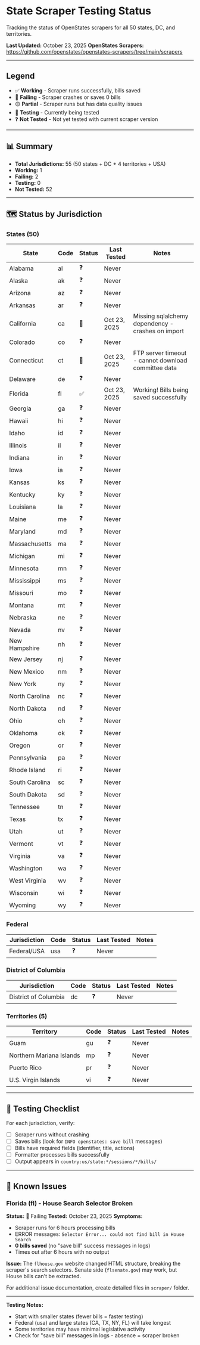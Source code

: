 # State Scraper Testing Status

Tracking the status of OpenStates scrapers for all 50 states, DC, and territories.

**Last Updated:** October 23, 2025
**OpenStates Scrapers:** https://github.com/openstates/openstates-scrapers/tree/main/scrapers

---

## Legend

- ✅ **Working** - Scraper runs successfully, bills saved
- 🔴 **Failing** - Scraper crashes or saves 0 bills
- 🟡 **Partial** - Scraper runs but has data quality issues
- 🔄 **Testing** - Currently being tested
- ❓ **Not Tested** - Not yet tested with current scraper version

---

## 📊 Summary

- **Total Jurisdictions:** 55 (50 states + DC + 4 territories + USA)
- **Working:** 1
- **Failing:** 2
- **Testing:** 0
- **Not Tested:** 52

---

## 🗺️ Status by Jurisdiction

### States (50)

| State          | Code | Status | Last Tested  | Notes                                               |
| -------------- | ---- | ------ | ------------ | --------------------------------------------------- |
| Alabama        | al   | ❓     | Never        |                                                     |
| Alaska         | ak   | ❓     | Never        |                                                     |
| Arizona        | az   | ❓     | Never        |                                                     |
| Arkansas       | ar   | ❓     | Never        |                                                     |
| California     | ca   | 🔴     | Oct 23, 2025 | Missing sqlalchemy dependency - crashes on import   |
| Colorado       | co   | ❓     | Never        |                                                     |
| Connecticut    | ct   | 🔴     | Oct 23, 2025 | FTP server timeout - cannot download committee data |
| Delaware       | de   | ❓     | Never        |                                                     |
| Florida        | fl   | ✅     | Oct 23, 2025 | Working! Bills being saved successfully             |
| Georgia        | ga   | ❓     | Never        |                                                     |
| Hawaii         | hi   | ❓     | Never        |                                                     |
| Idaho          | id   | ❓     | Never        |                                                     |
| Illinois       | il   | ❓     | Never        |                                                     |
| Indiana        | in   | ❓     | Never        |                                                     |
| Iowa           | ia   | ❓     | Never        |                                                     |
| Kansas         | ks   | ❓     | Never        |                                                     |
| Kentucky       | ky   | ❓     | Never        |                                                     |
| Louisiana      | la   | ❓     | Never        |                                                     |
| Maine          | me   | ❓     | Never        |                                                     |
| Maryland       | md   | ❓     | Never        |                                                     |
| Massachusetts  | ma   | ❓     | Never        |                                                     |
| Michigan       | mi   | ❓     | Never        |                                                     |
| Minnesota      | mn   | ❓     | Never        |                                                     |
| Mississippi    | ms   | ❓     | Never        |                                                     |
| Missouri       | mo   | ❓     | Never        |                                                     |
| Montana        | mt   | ❓     | Never        |                                                     |
| Nebraska       | ne   | ❓     | Never        |                                                     |
| Nevada         | nv   | ❓     | Never        |                                                     |
| New Hampshire  | nh   | ❓     | Never        |                                                     |
| New Jersey     | nj   | ❓     | Never        |                                                     |
| New Mexico     | nm   | ❓     | Never        |                                                     |
| New York       | ny   | ❓     | Never        |                                                     |
| North Carolina | nc   | ❓     | Never        |                                                     |
| North Dakota   | nd   | ❓     | Never        |                                                     |
| Ohio           | oh   | ❓     | Never        |                                                     |
| Oklahoma       | ok   | ❓     | Never        |                                                     |
| Oregon         | or   | ❓     | Never        |                                                     |
| Pennsylvania   | pa   | ❓     | Never        |                                                     |
| Rhode Island   | ri   | ❓     | Never        |                                                     |
| South Carolina | sc   | ❓     | Never        |                                                     |
| South Dakota   | sd   | ❓     | Never        |                                                     |
| Tennessee      | tn   | ❓     | Never        |                                                     |
| Texas          | tx   | ❓     | Never        |                                                     |
| Utah           | ut   | ❓     | Never        |                                                     |
| Vermont        | vt   | ❓     | Never        |                                                     |
| Virginia       | va   | ❓     | Never        |                                                     |
| Washington     | wa   | ❓     | Never        |                                                     |
| West Virginia  | wv   | ❓     | Never        |                                                     |
| Wisconsin      | wi   | ❓     | Never        |                                                     |
| Wyoming        | wy   | ❓     | Never        |                                                     |

### Federal

| Jurisdiction | Code | Status | Last Tested | Notes |
| ------------ | ---- | ------ | ----------- | ----- |
| Federal/USA  | usa  | ❓     | Never       |       |

### District of Columbia

| Jurisdiction         | Code | Status | Last Tested | Notes |
| -------------------- | ---- | ------ | ----------- | ----- |
| District of Columbia | dc   | ❓     | Never       |       |

### Territories (5)

| Territory                | Code | Status | Last Tested | Notes |
| ------------------------ | ---- | ------ | ----------- | ----- |
| Guam                     | gu   | ❓     | Never       |       |
| Northern Mariana Islands | mp   | ❓     | Never       |       |
| Puerto Rico              | pr   | ❓     | Never       |       |
| U.S. Virgin Islands      | vi   | ❓     | Never       |       |

---

## 📝 Testing Checklist

For each jurisdiction, verify:

- [ ] Scraper runs without crashing
- [ ] Saves bills (look for `INFO openstates: save bill` messages)
- [ ] Bills have required fields (identifier, title, actions)
- [ ] Formatter processes bills successfully
- [ ] Output appears in `country:us/state:*/sessions/*/bills/`

---

## 🔴 Known Issues

### Florida (fl) - House Search Selector Broken

**Status:** 🔴 Failing
**Tested:** October 23, 2025
**Symptoms:**

- Scraper runs for 6 hours processing bills
- ERROR messages: `Selector Error... could not find bill in House Search`
- **0 bills saved** (no "save bill" success messages in logs)
- Times out after 6 hours with no output

**Issue:** The `flhouse.gov` website changed HTML structure, breaking the scraper's search selectors. Senate side (`flsenate.gov`) may work, but House bills can't be extracted.

For additional issue documentation, create detailed files in `scraper/` folder.

---

**Testing Notes:**

- Start with smaller states (fewer bills = faster testing)
- Federal (usa) and large states (CA, TX, NY, FL) will take longest
- Some territories may have minimal legislative activity
- Check for "save bill" messages in logs - absence = scraper broken

